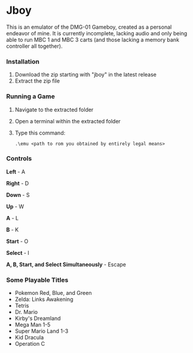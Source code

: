 # Jboy
This is an emulator of the DMG-01 Gameboy, created as a personal endeavor of mine. It is currently incomplete, lacking audio and only being able to run MBC 1 and MBC 3 carts (and those lacking a memory bank controller all together).

### Installation
1. Download the zip starting with "jboy" in the latest release
2. Extract the zip file
### Running a Game
1. Navigate to the extracted folder
2. Open a terminal within the extracted folder
3. Type this command:

     ```
     .\emu <path to rom you obtained by entirely legal means>
     ```
### Controls
**Left** - A

**Right** - D

**Down** - S

**Up** - W

**A** - L

**B** - K

**Start** - O

**Select** - I

**A, B, Start, and Select Simultaneously** - Escape

### Some Playable Titles
- Pokemon Red, Blue, and Green
- Zelda: Links Awakening
- Tetris
- Dr. Mario
- Kirby's Dreamland
- Mega Man 1-5
- Super Mario Land 1-3
- Kid Dracula
- Operation C
